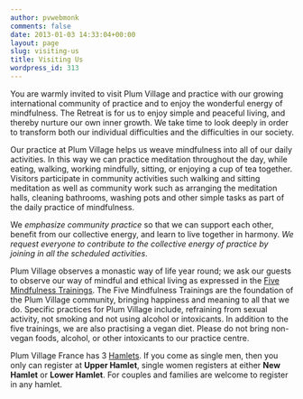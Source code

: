 ```yaml
---
author: pvwebmonk
comments: false
date: 2013-01-03 14:33:04+00:00
layout: page
slug: visiting-us
title: Visiting Us
wordpress_id: 313
---
```


You are warmly invited to visit Plum Village and practice with our growing international community of practice and to enjoy the wonderful energy of mindfulness. The Retreat is for us to enjoy simple and peaceful living, and thereby nurture our own inner growth. We take time to look deeply in order to transform both our individual difficulties and the difficulties in our society.

Our practice at Plum Village helps us weave mindfulness into all of our daily activities. In this way we can practice meditation throughout the day, while eating, walking, working mindfully, sitting, or enjoying a cup of tea together. Visitors participate in community activities such walking and sitting meditation as well as community work such as arranging the meditation halls, cleaning bathrooms, washing pots and other simple tasks as part of the daily practice of mindfulness.

We _emphasize community practice_ so that we can support each other, benefit from our collective energy, and learn to live together in harmony. _We request everyone to contribute to the collective energy of practice by joining in all the scheduled activities_.

Plum Village observes a monastic way of life year round; we ask our guests to observe our way of mindful and ethical living as expressed in the [Five Mindfulness Trainings](http://new.plumvillage.org/mindfulness-practice/the-five-mindfulness-trainings/). The Five Mindfulness Trainings are the foundation of the Plum Village community, bringing happiness and meaning to all that we do. Specific practices for Plum Village include, refraining from sexual activity, not smoking and not using alcohol or intoxicants. In addition to the five trainings, we are also practising a vegan diet. Please do not bring non-vegan foods, alcohol, or other intoxicants to our practice centre.

Plum Village France has 3 [Hamlets](http://new.plumvillage.org/retreats/visiting-us/hamlet/). If you come as single men, then you only can register at **Upper Hamlet**, single women registers at either **New Hamlet** or **Lower Hamlet**. For couples and families are welcome to register in any hamlet.
